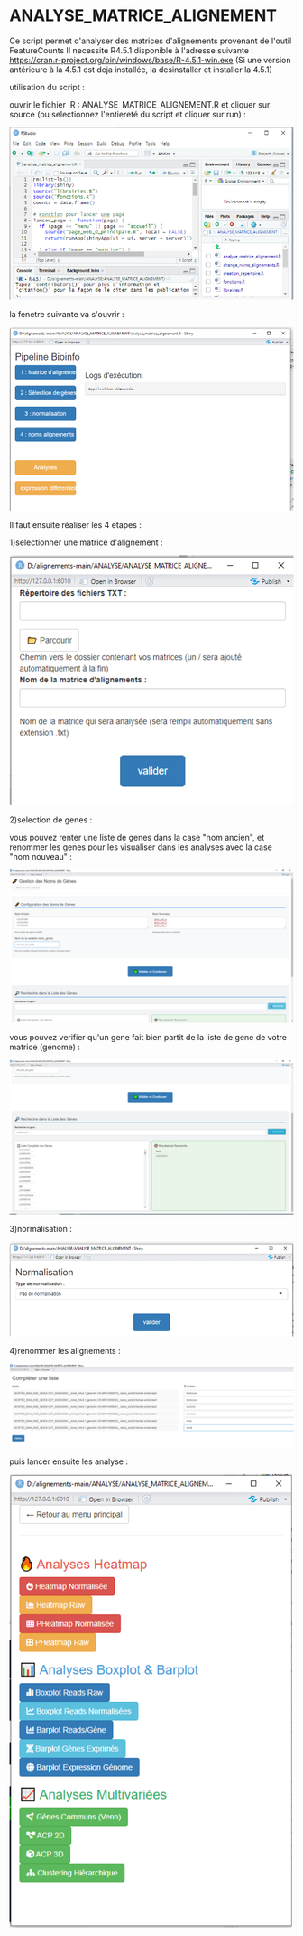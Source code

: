 # ANALYSE_MATRICE_ALIGNEMENT


Ce script permet d'analyser des matrices d'alignements provenant de l'outil FeatureCounts 
Il necessite R4.5.1 disponible à l'adresse suivante : https://cran.r-project.org/bin/windows/base/R-4.5.1-win.exe
(Si une version antérieure à la 4.5.1 est deja installée, la desinstaller et installer la 4.5.1)


utilisation du script :

ouvrir le fichier .R : ANALYSE_MATRICE_ALIGNEMENT.R et cliquer sur source (ou selectionnez l'entiereté du script et cliquer sur run) :

![source](annexes/images/source.png)

la fenetre suivante va s'ouvrir : 

![fenetre_principale](annexes/images/fenetre_pincipale.png)

Il faut ensuite réaliser les 4 etapes :

1)selectionner une matrice d'alignement :

![texte](annexes/images/matrice.png)

2)selection de genes :

vous pouvez renter une liste de genes dans la case "nom ancien", et renommer les genes pour les visualiser dans les analyses avec la case "nom nouveau" :

![texte](annexes/images/gene1.png)

vous pouvez verifier qu'un gene fait bien partit de la liste de gene de votre matrice (genome) :

![texte](annexes/images/gene2.png)

3)normalisation :

![texte](annexes/images/normalisation.png)

4)renommer les alignements :

![texte](annexes/images/renomme_align.png)

puis lancer ensuite les analyse :

![texte](annexes/images/analyse.png)
